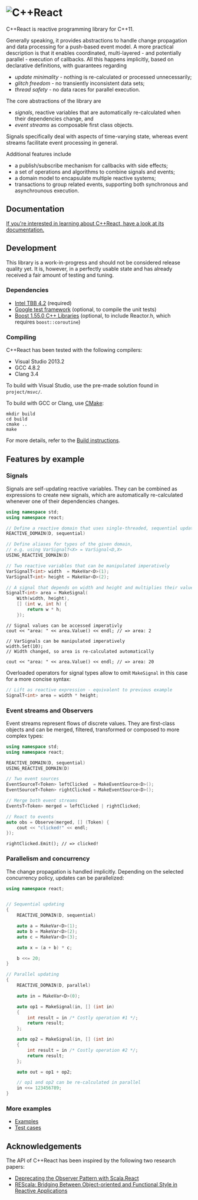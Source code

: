 # ![C++React](http://schlangster.github.io/cpp.react//media/logo_banner3.png)

C++React is reactive programming library for C++11.

Generally speaking, it provides abstractions to handle change propagation and data processing for a push-based event model.
A more practical description is that it enables coordinated, multi-layered - and potentially parallel - execution of callbacks.
All this happens implicitly, based on declarative definitions, with guarantees regarding

- _update minimality_ - nothing is re-calculated or processed unnecessarily;
- _glitch freedom_ - no transiently inconsistent data sets;
- _thread safety_ - no data races for parallel execution.

The core abstractions of the library are

- _signals_, reactive variables that are automatically re-calculated when their dependencies change, and
- _event streams_ as composable first class objects.

Signals specifically deal with aspects of time-varying state, whereas event streams facilitate event processing in general.

Additional features include

- a publish/subscribe mechanism for callbacks with side effects;
- a set of operations and algorithms to combine signals and events;
- a domain model to encapsulate multiple reactive systems;
- transactions to group related events, supporting both synchronous and asynchrounous execution.


## Documentation

[If you're interested in learning about C++React, have a look at its documentation.](http://schlangster.github.io/cpp.react/)


## Development

This library is a work-in-progress and should not be considered release quality yet.
It is, however, in a perfectly usable state and has already received a fair amount of testing and tuning.


### Dependencies

* [Intel TBB 4.2](https://www.threadingbuildingblocks.org/) (required)
* [Google test framework](https://code.google.com/p/googletest/) (optional, to compile the unit tests)
* [Boost 1.55.0 C++ Libraries](http://www.boost.org/) (optional, to include Reactor.h, which requires `boost::coroutine`)


### Compiling

C++React has been tested with the following compilers:

* Visual Studio 2013.2
* GCC 4.8.2
* Clang 3.4

To build with Visual Studio, use the pre-made solution found in `project/msvc/`.

To build with GCC or Clang, use [CMake](http://www.cmake.org/):
```
mkdir build
cd build
cmake ..
make
```

For more details, refer to the [Build instructions](https://github.com/schlangster/cpp.react/wiki/Build-instructions).


## Features by example

### Signals

Signals are self-updating reactive variables.
They can be combined as expressions to create new signals, which are automatically re-calculated whenever one of their dependencies changes.

```C++
using namespace std;
using namespace react;

// Define a reactive domain that uses single-threaded, sequential updating
REACTIVE_DOMAIN(D, sequential)

// Define aliases for types of the given domain,
// e.g. using VarSignalT<X> = VarSignal<D,X>
USING_REACTIVE_DOMAIN(D)

// Two reactive variables that can be manipulated imperatively
VarSignalT<int> width  = MakeVar<D>(1);
VarSignalT<int> height = MakeVar<D>(2);

// A signal that depends on width and height and multiplies their values
SignalT<int> area = MakeSignal(
    With(width, height),
    [] (int w, int h) {
        return w * h;
    });
```
```
// Signal values can be accessed imperativly
cout << "area: " << area.Value() << endl; // => area: 2

// VarSignals can be manipulated imperatively
width.Set(10);
// Width changed, so area is re-calculated automatically

cout << "area: " << area.Value() << endl; // => area: 20
```

Overloaded operators for signal types allow to omit `MakeSignal` in this case for a more concise syntax:
```C++
// Lift as reactive expression - equivalent to previous example
SignalT<int> area = width * height;
```

### Event streams and Observers

Event streams represent flows of discrete values. They are first-class objects and can be merged, filtered, transformed or composed to more complex types:

```C++
using namespace std;
using namespace react;

REACTIVE_DOMAIN(D, sequential)
USING_REACTIVE_DOMAIN(D)

// Two event sources
EventSourceT<Token> leftClicked  = MakeEventSource<D>();
EventSourceT<Token> rightClicked = MakeEventSource<D>();

// Merge both event streams
EventsT<Token> merged = leftClicked | rightClicked;

// React to events
auto obs = Observe(merged, [] (Token) {
    cout << "clicked!" << endl;
});
```
```
rightClicked.Emit(); // => clicked!
```

### Parallelism and concurrency

The change propagation is handled implicitly.
Depending on the selected concurrency policy, updates can be parallelized:

```C++
using namespace react;


// Sequential updating
{
    REACTIVE_DOMAIN(D, sequential)

    auto a = MakeVar<D>(1);
    auto b = MakeVar<D>(2);
    auto c = MakeVar<D>(3);

    auto x = (a + b) * c;

    b <<= 20;
}

// Parallel updating
{
    REACTIVE_DOMAIN(D, parallel)

    auto in = MakeVar<D>(0);

    auto op1 = MakeSignal(in, [] (int in)
    {
        int result = in /* Costly operation #1 */;
        return result;
    };

    auto op2 = MakeSignal(in, [] (int in)
    {
        int result = in /* Costly operation #2 */;
        return result;
    };

    auto out = op1 + op2;

    // op1 and op2 can be re-calculated in parallel
    in <<= 123456789;
}
```

### More examples

* [Examples](https://github.com/schlangster/cpp.react/tree/master/examples/src)
* [Test cases](https://github.com/schlangster/cpp.react/tree/master/tests/src)

## Acknowledgements

The API of C++React has been inspired by the following two research papers:

* [Deprecating the Observer Pattern with Scala.React](http://infoscience.epfl.ch/record/176887/files/DeprecatingObservers2012.pdf)
* [REScala: Bridging Between Object-oriented and Functional Style in Reactive Applications](http://www.stg.tu-darmstadt.de/media/st/research/rescala_folder/REScala-Bridging-The-Gap-Between-Object-Oriented-And-Functional-Style-In-Reactive-Applications.pdf)

